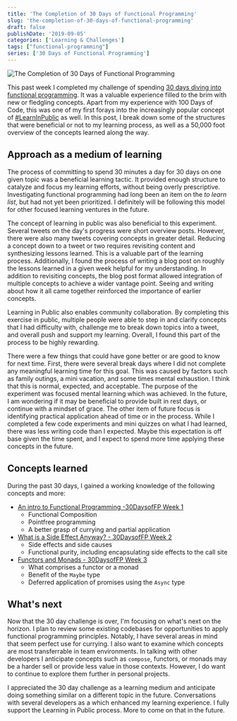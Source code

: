 ```yaml
---
title: 'The Completion of 30 Days of Functional Programming'
slug: 'the-completion-of-30-days-of-functional-programming'
draft: false
publishDate: '2019-09-05'
categories: ['Learning & Challenges']
tags: ["functional-programming"]
series: ['30 Days of Functional Programming']
---
```

![The Completion of 30 Days of Functional Programming](images/foggy-lake-tree-reflection.jpg#center)

This past week I completed my challenge of spending [30 days diving into functional programming](/blog/2019/08/01/30-days-of-functional-programming). It was a valuable experience filled to the brim with new or fledgling concepts. Apart from my experience with 100 Days of Code, this was one of my first forays into the increasingly popular concept of [#LearnInPublic](https://twitter.com/search?q=%23LearnInPublic) as well. In this post, I break down some of the structures that were beneficial or not to my learning process, as well as a 50,000 foot overview of the concepts learned along the way.

## Approach as a medium of learning

The process of committing to spend 30 minutes a day for 30 days on one given topic was a beneficial learning tactic. It provided enough structure to catalyze and focus my learning efforts, without being overly prescriptive. Investigating functional programming had long been an item on the *to learn list*, but had not yet been prioritized. I definitely will be following this model for other focused learning ventures in the future.

The concept of learning in public was also beneficial to this experiment. Several tweets on the day's progress were short overview posts. However, there were also many tweets covering concepts in greater detail. Reducing a concept down to a tweet or two requires revisiting content and synthesizing lessons learned. This is a valuable part of the learning process. Additionally, I found the process of writing a blog post on roughly the lessons learned in a given week helpful for my understanding. In addition to revisiting concepts, the blog post format allowed integration of multiple concepts to achieve a wider vantage point. Seeing and writing about how it all came together reinforced the importance of earlier concepts.

Learning in Public also enables community collaboration. By completing this exercise in public, multiple people were able to step in and clarify concepts that I had difficulty with, challenge me to break down topics into a tweet, and overall push and support my learning. Overall, I found this part of the process to be highly rewarding.

There were a few things that could have gone better or are good to know for next time. First, there were several break days where I did not complete any meaningful learning time for this goal. This was caused by factors such as family outings, a mini vacation, and some times mental exhaustion. I think that this is normal, expected, and acceptable. The purpose of the experiment was focused mental learning which was achieved. In the future, I am wondering if it may be beneficial to provide built in rest days, or continue with a mindset of grace. The other item of future focus is identifying practical application ahead of time or in the process. While I completed a few code experiments and mini quizzes on what I had learned, there was less writing code than I expected. Maybe this expectation is off base given the time spent, and I expect to spend more time applying these concepts in the future.

## Concepts learned

During the past 30 days, I gained a working knowledge of the following concepts and more:

- [An intro to Functional Programming -30DaysofFP Week 1](/blog/2019/08/12/an-intro-to-functional-programming-30daysoffp-week-1)
    - Functional Composition
    - Pointfree programming
    - A better grasp of currying and partial application
- [What is a Side Effect Anyway? - 30DaysofFP Week 2](/blog/2019/08/19/what-is-a-side-effect-anyway-30daysoffp-week-2)
    - Side effects and side causes
    - Functional purity, including encapsulating side effects to the call site
- [Functors and Monads - 30DaysofFP Week 3](/blog/2019/09/03/functors-and-monads-30daysoffp-week-3)
    - What comprises a functor or a monad
    - Benefit of the `Maybe` type
    - Deferred application of promises using the `Async` type

## What's next

Now that the 30 day challenge is over, I'm focusing on what's next on the horizon. I plan to review some existing codebases for opportunities to apply functional programming principles. Notably, I have several areas in mind that seem perfect use for currying. I also want to examine which concepts are most transferrable in team environments. In talking with other developers I anticipate concepts such as `compose`, functors, or monads may be a harder sell or provide less value in those contexts. However, I do want to continue to explore them further in personal projects.

I appreciated the 30 day challenge as a learning medium and anticipate doing something similar on a different topic in the future. Conversations with several developers as a which enhanced my learning experience. I fully support the Learning in Public process. More to come on that in the future.
